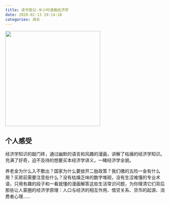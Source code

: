 ```yaml
---
title: 读书笔记-半小时漫画经济学
date: 2020-02-13 19:14:10
categories: 成长
---
```


<img width="300" src="/image/9BC1BA63-6276-48CE-8386-FF35E4DEB8F3.png" style="margin: 0 auto;">

## 个人感受

经济学知识的敲门砖，通过幽默的语言和风趣的漫画，讲解了枯燥的经济学知识。充满了好奇，迫不及待的想要买本经济学讲义，一睹经济学全貌。

养老金为什么入不敷出？国家为什么要放开二胎政策？我们缴的五险一金有什么用？买房前需要注意些什么？没有枯燥乏味的数字堆砌，没有生涩难懂的专业术语，只用有趣的段子和一看就懂的漫画解答这些生活常识问题，为你理清它们背后那些让人蒙圈的经济学原理：人口与经济的相互作用、借贷关系、货币的起源、消费者心理……